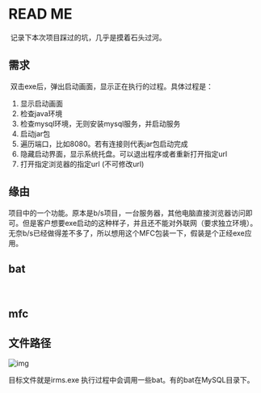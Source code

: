 # READ ME

​	记录下本次项目踩过的坑，几乎是摸着石头过河。

## 需求

​	双击exe后，弹出启动画面，显示正在执行的过程。具体过程是：

1. 显示启动画面
2. 检查java环境
3. 检查mysql环境，无则安装mysql服务，并启动服务
4. 启动jar包
5. 遍历端口，比如8080。若有连接则代表jar包启动完成
6. 隐藏启动界面，显示系统托盘。可以退出程序或者重新打开指定url
7. 打开指定浏览器的指定url (不可修改url)

## 缘由

​	项目中的一个功能。原本是b/s项目，一台服务器，其他电脑直接浏览器访问即可。但是客户想要exe启动的这种样子，并且还不能对外联网（要求独立环境）。无奈b/s已经做得差不多了，所以想用这个MFC包装一下，假装是个正经exe应用。

## bat

​	

[bat]: bat.md



## mfc

[mfc]: mfc.md

## 文件路径

![img](F:\git\irms\images\目录结构.png)

目标文件就是irms.exe 执行过程中会调用一些bat。有的bat在MySQL目录下。